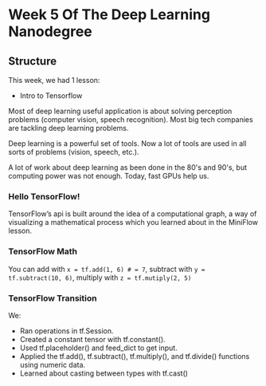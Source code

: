 # Week 5 Of The Deep Learning Nanodegree

## Structure

This week, we had 1 lesson:

- Intro to Tensorflow

Most of deep learning useful application is about solving perception problems (computer vision, speech recognition). Most big tech companies are tackling deep learning problems.

Deep learning is a powerful set of tools. Now a lot of tools are used in all sorts of problems (vision, speech, etc.).

A lot of work about deep learning as been done in the 80's and 90's, but computing power was not enough. Today, fast GPUs help us.  

### Hello TensorFlow!
TensorFlow’s api is built around the idea of a computational graph, a way of visualizing a mathematical process which you learned about in the MiniFlow lesson. 

### TensorFlow Math
You can add with 
`x = tf.add(1, 6) # = 7`, subtract with `y = tf.subtract(10, 6)`, multiply with `z = tf.mutiply(2, 5)`

### TensorFlow Transition
We:
- Ran operations in tf.Session.
- Created a constant tensor with tf.constant().
- Used tf.placeholder() and feed_dict to get input.
- Applied the tf.add(), tf.subtract(), tf.multiply(), and tf.divide() functions using numeric data.
- Learned about casting between types with tf.cast()
